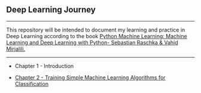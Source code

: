 ## Deep Learning Journey
-------------------------------------------
This repository will be intended to document my learning and practice in Deep Learning according to the book [Python Machine Learning: Machine Learning and Deep Learning with Python- Sebastian Raschka & Vahid Mirjalili.](https://www.amazon.com.br/Python-Machine-Learning-scikit-learn-TensorFlow-ebook/dp/B07VBLX2W7/ref=asc_df_B07VBLX2W7/?tag=googleshopp00-20&linkCode=df0&hvadid=379738478788&hvpos=&hvnetw=g&hvrand=1713978388550880725&hvpone=&hvptwo=&hvqmt=&hvdev=c&hvdvcmdl=&hvlocint=&hvlocphy=1031613&hvtargid=pla-849792925347&psc=1)

---------------------------------------------

- Chapter 1 - Introduction

- [Chapter 2 - Training Simple Machine Learning Algorithms for Classification](https://github.com/beatrizmaiads/Deep-learning-journey/tree/master/theory/Chapter-2)
